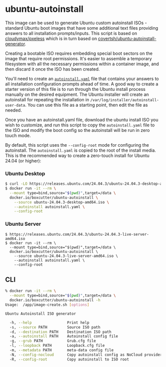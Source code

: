 # ubuntu-autoinstall

This image can be used to generate Ubuntu custom autoinstall ISOs - standard Ubuntu boot images that have some additional text files providing answers to all installation prompts/inputs. This script is based
on [cloudymax/pxeless](https://github.com/cloudymax/pxeless) which is in
turn based on [covertsh/ubuntu-autoinstall-generator](https://github.com/covertsh/ubuntu-autoinstall-generator).

Creating a bootable ISO requires embedding special boot sectors on the image that require root permissions. It's easier to assemble a temporary filesystem with all the necessary permissions within a container image, and then discard it once the ISO has been created.

You'll need to create an [`autoinstall.yaml`](https://canonical-subiquity.readthedocs-hosted.com/en/latest/reference/autoinstall-reference.html#interactive-sections)
file that contains your answers to all installation configuration prompts ahead of time. A good way to create a starter version of this file is to run through the Ubuntu install process manually on the desired equipment. The  Ubuntu installer will create an autoinstall for repeating the installation in `/var/log/installer/autoinstall-user-data`. You can use this file as a starting point, then edit the file as needed.

Once you have an autoinstall.yaml file, download the ubuntu install ISO you wish to customize, and run this script to copy the `autoinstall.yaml` file to the ISO and modify the boot config so the autoinstall will be run in zero touch mode.

By default, this script uses the `--config-root` mode for configuring the autoinstall. The `autoinstall.yaml` is copied to the root of the install media. This is the recommended way to create a zero-touch install for Ubuntu 24.04 (or higher):

### Ubuntu Desktop

```bash
$ curl -LO https://releases.ubuntu.com/24.04.3/ubuntu-24.04.3-desktop-amd64.iso
$ docker run -it --rm \
  --mount type=bind,source="$(pwd)",target=/data \
  docker.io/boxcutter/ubuntu-autoinstall \
    --source ubuntu-24.04.3-desktop-amd64.iso \
    --autoinstall autoinstall.yaml \
    --config-root
```

### Ubuntu Server

```
$ https://releases.ubuntu.com/24.04.3/ubuntu-24.04.3-live-server-amd64.iso
$ docker run -it --rm \
  --mount type=bind,source="$(pwd)",target=/data \
  docker.io/boxcutter/ubuntu-autoinstall \
    --source ubuntu-24.04.3-live-server-amd64.iso \
    --autoinstall autoinstall.yaml \
    --config-root
```

## CLI

```bash
% docker run -it --rm \
  --mount type=bind,source="$(pwd)",target=/data \
  docker.io/boxcutter/ubuntu-autoinstall -h
Usage:  /app/image-create.sh [options]

Ubuntu Autoinstall ISO generator

  -h, --help                Print help
  -s, --source PATH         Source ISO path
  -d, --destination PATH    Destination ISO path
  -a, --autoinstall PATH    Autoinstall config file
  -g, --grub PATH           Grub.cfg file
  -l, --loopback PATH       Loopback.cfg file
  -m, --metadata PATH       meta-data config file
  -N, --config-nocloud      Copy autoinstall config as NoCloud provider
  -R, --config-root         Copy autoinstall to ISO root
```
